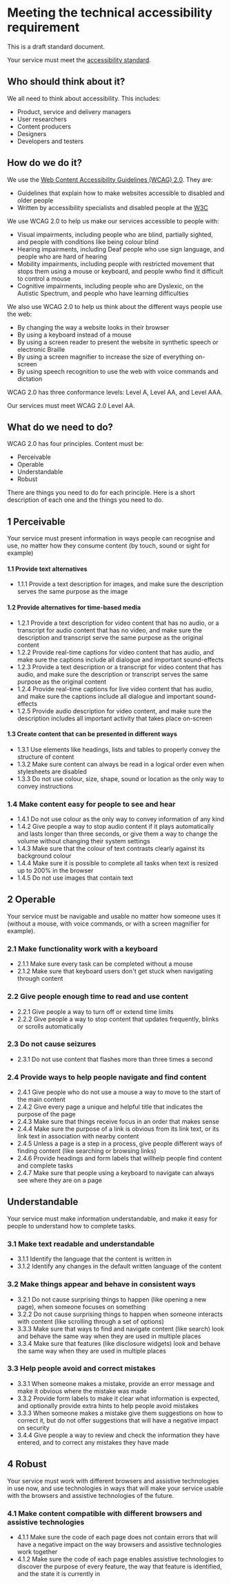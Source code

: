 # Meeting the technical accessibility requirement

This is a draft standard document. 

Your service must meet the [accessibility standard](standard.md).

## Who should think about it?

We all need to think about accessibility. This includes:
* Product, service and delivery managers
* User researchers
* Content producers
* Designers
* Developers and testers

## How do we do it?

We use the [Web Content Accessibility Guidelines (WCAG) 2.0](https://www.w3.org/TR/WCAG20/). They are:

* Guidelines that explain how to make websites accessible to disabled and older people
* Written by accessibility specialists and disabled people at the [W3C](http://w3.org)

We use WCAG 2.0 to help us make our services accessible to people with:
* Visual impairments, including people who are blind, partially sighted, and people with conditions like being colour blind
* Hearing impairments, including Deaf people who use sign language, and people who are hard of hearing
* Mobility impairments, including people with restricted movement that stops them using a mouse or keyboard, and people wwho find it difficult to control a mouse
* Cognitive impairments, including people who are Dyslexic, on the Autistic Spectrum, and people who have learning difficulties

We also use WCAG 2.0 to help us think about the different ways people use the web:
* By changing the way a website looks in their browser
* By using a keyboard instead of a mouse
* By using a screen reader to present the website in synthetic speech or electronic Braille
* By using a screen magnifier to increase the size of everything on-screen
* By using speech recognition to use the web with voice commands and dictation

WCAG 2.0 has three conformance levels: Level A, Level AA, and Level AAA.

Our services must meet WCAG 2.0 Level AA.

## What do we need to do?

WCAG 2.0 has four principles. Content must be:
* Perceivable
* Operable
* Understandable
* Robust

There are things you need to do for each principle. Here is a short description of each one and the things you need to do.

## 1 Perceivable

Your service must present information in ways people can recognise and use, no matter how they consume content (by touch, sound or sight for example)

#### 1.1 Provide text alternatives
* 1.1.1 Provide a text description for images, and make sure the description serves the same purpose as the image

#### 1.2 Provide alternatives for time-based media
* 1.2.1 Provide a text description for video content that has no audio, or a transcript for audio content that has no video, and make sure the description and transcript serve the same purpose as the original content
* 1.2.2 Provide real-time captions for video content that has audio, and make sure the captions include all dialogue and important sound-effects
* 1.2.3 Provide a text description or a transcript for video content that has audio, and make sure the description or transcript serves the same purpose as the original content
* 1.2.4 Provide real-time captions for live video content that has audio, and make sure the captions include all dialogue and important sound-effects
* 1.2.5 Provide audio description for video content, and make sure the description includes all important activity that takes place on-screen

#### 1.3 Create content that can be presented in different ways
* 1.3.1 Use elements like headings, lists and tables to properly convey the structure of content
* 1.3.2 Make sure content can always be read in a logical order even when stylesheets are disabled
* 1.3.3 Do not use colour, size, shape, sound or location as the only way to convey instructions

### 1.4 Make content easy for people to see and hear
* 1.4.1 Do not use colour as the only way to convey information of any kind
* 1.4.2 Give people a way to stop audio content if it plays automatically and lasts longer than three seconds, or give them a way to change the volume without changing their system settings
* 1.4.3 Make sure that the colour of text contrasts clearly against its background colour
* 1.4.4 Make sure it is possible to complete all tasks when text is resized up to 200% in the browser
* 1.4.5 Do not use images that contain text

## 2 Operable

Your service must be navigable and usable no matter how someone uses it (without a mouse, with voice commands, or with a screen magnifier for example).

### 2.1 Make functionality work with a keyboard
* 2.1.1 Make sure every task can be completed without a mouse
* 2.1.2 Make sure that keyboard users don't get stuck when navigating through content

### 2.2 Give people enough time to read and use content
* 2.2.1 Give people a way to turn off or extend time limits
* 2.2.2 Give people a way to stop content that updates frequently, blinks or scrolls automatically

### 2.3 Do not cause seizures
* 2.3.1 Do not use content that flashes more than three times a second

### 2.4 Provide ways to help people navigate and find content
* 2.4.1 Give people who do not use a mouse a way to move to the start of the main content
* 2.4.2 Give every page a unique and helpful title that indicates the purpose of the page
* 2.4.3 Make sure that things receive focus in an order that makes sense
* 2.4.4 Make sure the purpose of a link is obvious from its link text, or its link text in association with nearby content
* 2.4.5 Unless a page is a step in a process, give people different ways of finding content (like searching or browsing links)
* 2.4.6 Provide headings and form labels that willhelp people find content and complete tasks
* 2.4.7 Make sure that people using a keyboard to navigate can always see where they are on a page

## Understandable

Your service must make information understandable, and make it easy for people to understand how to complete tasks.

### 3.1 Make text readable and understandable
* 3.1.1 Identify the language that the content is written in
* 3.1.2 Identify any changes in the default written language of the content

### 3.2 Make things appear and behave in consistent ways
* 3.2.1 Do not cause surprising things to happen (like opening a new page), when someone focuses on something
* 3.2.2 Do not cause surprising things to happen when someone interacts with content (like scrolling through a set of options)
* 3.3.3 Make sure that ways to find and navigate content (like search) look and behave the same way when they are used in multiple places
* 3.3.4 Make sure that features (like disclosure widgets) look and behave the same way when they are used in multiple places

### 3.3 Help people avoid and correct mistakes
* 3.3.1 When someone makes a mistake, provide an error message and make it obvious where the mistake was made
* 3.3.2 Provide form labels to make it clear what information is expected, and optionally provide extra hints to help people avoid mistakes
* 3.3.3 When someone makes a mistake give them suggestions on how to correct it, but do not offer suggestions that will have a negative impact on security
* 3.4.4 Give people a way to review and check the information they have entered, and to correct any mistakes they have made

## 4 Robust

Your service must work with different browsers and assistive technologies in use now, and use technologies in ways that will make your service usable with the browsers and assistive technologies of the future.

### 4.1 Make content compatible with different browsers and assistive technologies
* 4.1.1 Make sure the code of each page does not contain errors that will have a negative impact on the way browsers and assistive technologies work together
* 4.1.2 Make sure the code of each page enables assistive technologies to discover the purpose of every feature, the way that feature is identified, and the state it is currently in
